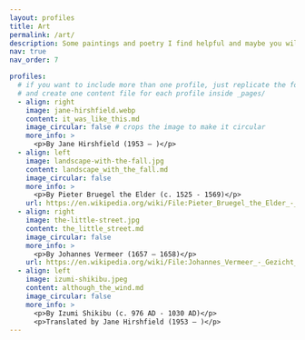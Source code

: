 ```yaml
---
layout: profiles
title: Art
permalink: /art/
description: Some paintings and poetry I find helpful and maybe you will too
nav: true
nav_order: 7

profiles:
  # if you want to include more than one profile, just replicate the following block
  # and create one content file for each profile inside _pages/
  - align: right
    image: jane-hirshfield.webp
    content: it_was_like_this.md
    image_circular: false # crops the image to make it circular
    more_info: >
      <p>By Jane Hirshfield (1953 – )</p>
  - align: left
    image: landscape-with-the-fall.jpg
    content: landscape_with_the_fall.md
    image_circular: false
    more_info: >
      <p>By Pieter Bruegel the Elder (c. 1525 - 1569)</p>
    url: https://en.wikipedia.org/wiki/File:Pieter_Bruegel_the_Elder_-_Landscape_with_the_Fall_of_Icarus_-_Brussels,_Royal_Museums_of_Fine_Arts_of_Belgium_-_Google_Arts_%26_Culture.jpg
  - align: right
    image: the-little-street.jpg
    content: the_little_street.md
    image_circular: false
    more_info: >
      <p>By Johannes Vermeer (1657 – 1658)</p>
    url: https://en.wikipedia.org/wiki/File:Johannes_Vermeer_-_Gezicht_op_huizen_in_Delft,_bekend_als_%27Het_straatje%27_-_Google_Art_Project.jpg
  - align: left
    image: izumi-shikibu.jpeg
    content: although_the_wind.md
    image_circular: false
    more_info: >
      <p>By Izumi Shikibu (c. 976 AD - 1030 AD)</p>
      <p>Translated by Jane Hirshfield (1953 – )</p>
---
```

